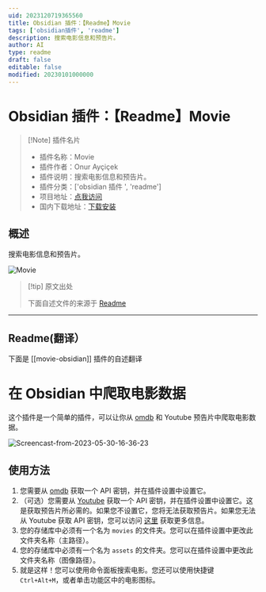 ```yaml
---
uid: 2023120719365560
title: Obsidian 插件：【Readme】Movie
tags: ['obsidian插件', 'readme']
description: 搜索电影信息和预告片。
author: AI
type: readme
draft: false
editable: false
modified: 20230101000000
---
```


# Obsidian 插件：【Readme】Movie

> [!Note] 插件名片
> - 插件名称：Movie
> - 插件作者：Onur Ayçiçek
> - 插件说明：搜索电影信息和预告片。
> - 插件分类：['obsidian 插件 ', 'readme']
> - 项目地址：[点我访问](https://github.com/onuraycicek/obsidian-movie)
> - 国内下载地址：[下载安装](https://pkmer.cn/products/plugin/pluginMarket/?movie-obsidian)

## 概述

搜索电影信息和预告片。

![Movie](https://cdn.pkmer.cn/covers/movie-obsidian_new.gif)

> [!tip] 原文出处
>
>下面自述文件的来源于 [Readme](https://ghproxy.net/https://raw.githubusercontent.com/onuraycicek/obsidian-movie/master/README.md)
>

---

## Readme(翻译）

下面是 [[movie-obsidian]] 插件的自述翻译

# 在 Obsidian 中爬取电影数据

这个插件是一个简单的插件，可以让你从 [omdb](https://www.omdbapi.com/) 和 Youtube 预告片中爬取电影数据。

![Screencast-from-2023-05-30-16-36-23](https://cdn.pkmer.cn/covers/movie-obsidian_1_0.gif)

## 使用方法

1. 您需要从 [omdb](https://www.omdbapi.com/apikey.aspx) 获取一个 API 密钥，并在插件设置中设置它。
2. （可选）您需要从 [Youtube](https://console.cloud.google.com/apis/credentials) 获取一个 API 密钥，并在插件设置中设置它。这是获取预告片所必需的。如果您不设置它，您将无法获取预告片。如果您无法从 Youtube 获取 API 密钥，您可以访问 [这里](https://developers.google.com/youtube/v3/getting-started) 获取更多信息。
3. 您的存储库中必须有一个名为 `movies` 的文件夹。您可以在插件设置中更改此文件夹名称（主路径）。
4. 您的存储库中必须有一个名为 `assets` 的文件夹。您可以在插件设置中更改此文件夹名称（图像路径）。
5. 就是这样！您可以使用命令面板搜索电影。您还可以使用快捷键 `Ctrl+Alt+M`，或者单击功能区中的电影图标。



